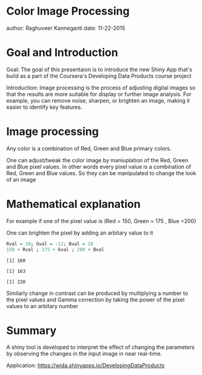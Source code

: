 Color Image Processing
========================================================
author: Raghuveer Kanneganti
date: 11-22-2015

Goal and Introduction
========================================================

Goal:
The goal of this presentaion is to introduce the new Shiny App that's build as a part of the Coursera's Developing Data Products course project

Introduction: Image processing is the process of adjusting digital images so that the results are more suitable for display or further image analysis. For example, you can remove noise, sharpen, or brighten an image, making it easier to identify key features.

Image processing
=========================================================
Any color is a combination of Red, Green and Blue primary colors. 

One can adjust/tweak the color image by maniuplation of the Red, Green and Blue pixel values. In other words every pixel value is a combination of Red, Green and Blue values. So they can be manipulated to change the look of an image


Mathematical explanation
========================================================
For example if one of the pixel value is (Red = 150, Green = 175 , Blue =200)

One can brighten the pixel by adding an arbitary value to it 

```r
Rval = 10; Gval = -12; Bval = 20 
150 + Rval ; 175 + Gval ; 200 + Bval
```

```
[1] 160
```

```
[1] 163
```

```
[1] 220
```

Similarly change in contrast can be produced by multiplying a number to the pixel values and Gamma correction by taking the power of the pixel values to an arbitary number

Summary
=========================================================

A shiny tool is developed to interpret the effect of changing the parameters by observing the changes in the input image in near real-time.

Application: https://wida.shinyapps.io/DevelopingDataProducts
